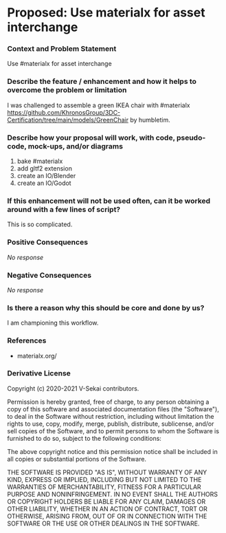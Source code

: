 # Proposed: Use materialx for asset interchange

### Context and Problem Statement

Use #materialx for asset interchange

### Describe the feature / enhancement and how it helps to overcome the problem or limitation

I was challenged to assemble a green IKEA chair with #materialx https://github.com/KhronosGroup/3DC-Certification/tree/main/models/GreenChair by humbletim.

### Describe how your proposal will work, with code, pseudo-code, mock-ups, and/or diagrams

1. bake #materialx
2. add gltf2 extension
3. create an IO/Blender
4. create an IO/Godot

### If this enhancement will not be used often, can it be worked around with a few lines of script?

This is so complicated.

### Positive Consequences

_No response_

### Negative Consequences

_No response_

### Is there a reason why this should be core and done by us?

I am championing this workflow.

### References

- materialx.org/

### Derivative License

Copyright (c) 2020-2021 V-Sekai contributors.

Permission is hereby granted, free of charge, to any person obtaining a copy
of this software and associated documentation files (the "Software"), to deal
in the Software without restriction, including without limitation the rights
to use, copy, modify, merge, publish, distribute, sublicense, and/or sell
copies of the Software, and to permit persons to whom the Software is
furnished to do so, subject to the following conditions:

The above copyright notice and this permission notice shall be included in all
copies or substantial portions of the Software.

THE SOFTWARE IS PROVIDED "AS IS", WITHOUT WARRANTY OF ANY KIND, EXPRESS OR
IMPLIED, INCLUDING BUT NOT LIMITED TO THE WARRANTIES OF MERCHANTABILITY,
FITNESS FOR A PARTICULAR PURPOSE AND NONINFRINGEMENT. IN NO EVENT SHALL THE
AUTHORS OR COPYRIGHT HOLDERS BE LIABLE FOR ANY CLAIM, DAMAGES OR OTHER
LIABILITY, WHETHER IN AN ACTION OF CONTRACT, TORT OR OTHERWISE, ARISING FROM,
OUT OF OR IN CONNECTION WITH THE SOFTWARE OR THE USE OR OTHER DEALINGS IN THE
SOFTWARE.
